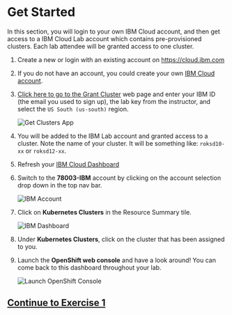# Get Started

In this section, you will login to your own IBM Cloud account, and then get access to a IBM Cloud Lab account which contains pre-provisioned clusters. Each lab attendee will be granted access to one cluster.

1. Create a new or login with an existing account on <https://cloud.ibm.com>

2. If you do not have an account, you could create your own [IBM Cloud account][vcpi_code].

3. [Click here to go to the Grant Cluster][grant_cluster] web page and enter your IBM ID (the email you used to sign up), the lab key from the instructor, and select the `US South (us-south)` region.

    ![Get Clusters App](https://dsc.cloud/quickshare/Shared-Image-2019-09-16-09-53-30.png)

4. You will be added to the IBM Lab account and granted access to a cluster. Note the name of your cluster. It will be something like: `roksd10-xx` or `roksd12-xx`.

5. Refresh your [IBM Cloud Dashboard](https://cloud.ibm.com)

6. Switch to the **78003-IBM** account by clicking on the account selection drop down in the top nav bar.

   ![IBM Account](https://dsc.cloud/quickshare/Shared-Image-2019-09-16-13-48-57.png)

7. Click on **Kubernetes Clusters** in the Resource Summary tile.

    ![IBM Dashboard](https://dsc.cloud/quickshare/show-cluster-on-account.png)

8. Under **Kubernetes Clusters**, click on the cluster that has been assigned to you.

9. Launch the **OpenShift web console** and have a look around! You can come back to this dashboard throughout your lab.

    ![Launch OpenShift Console](https://dsc.cloud/quickshare/launch-openshift-ui.png)

## [Continue to Exercise 1](exercise-1/README.md)

<!-- put the vcpi URL here -->
[vcpi_code]: https://cloud.ibm.com
<!-- put the grant cluster URL here -->
[grant_cluster]: https://roks-lab.mybluemix.net
